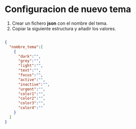 # Configuracion de nuevo tema

1. Crear un fichero __json__ con el nombre del tema.
2. Copiar la siguiente estructura y añadir los valores.


```json

{
  "nombre_tema":[
    {
      "dark":"",
      "grey":"",
      "light":"",
      "text":"",
      "focus":"",
      "active":"",
      "inactive":"",
      "urgent":"",
      "color1":"",
      "color2":"",
      "color3":"",
      "color4":""
    }
  ]
}

```
